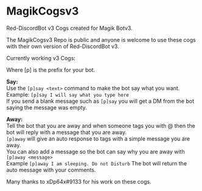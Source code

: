 # MagikCogsv3
Red-DiscordBot v3 Cogs created for Magik Botv3.

The MagikCogsv3 Repo is public and anyone is welcome to use these cogs with their own version of Red-DiscordBot v3.

Currently working v3 Cogs:

Where [p] is the prefix for your bot.

<b>Say:</b><br>
Use the `[p]say <text>` command to make the bot say what you want.<br>
Example: `[p]say I will say what you type here`<br>
If you send a blank message such as `[p]say` you will get a DM from the bot saying the message was empty.

<b>Away:</b><br>
Tell the bot that you are away and when someone tags you with @ then the bot will reply with a message that you are away.<br> 
`[p]away` will give an auto response to tags with a simple message you are away. <br>
You can also add a message so the bot can say why you are away with `[p]away <message>`<br>
Example `[p]away I am sleeping. Do not Disturb` The bot will return the auto message with your comments. <p>
  
  Many thanks to xDp64x#9133 for his work on these cogs. 
  
  
